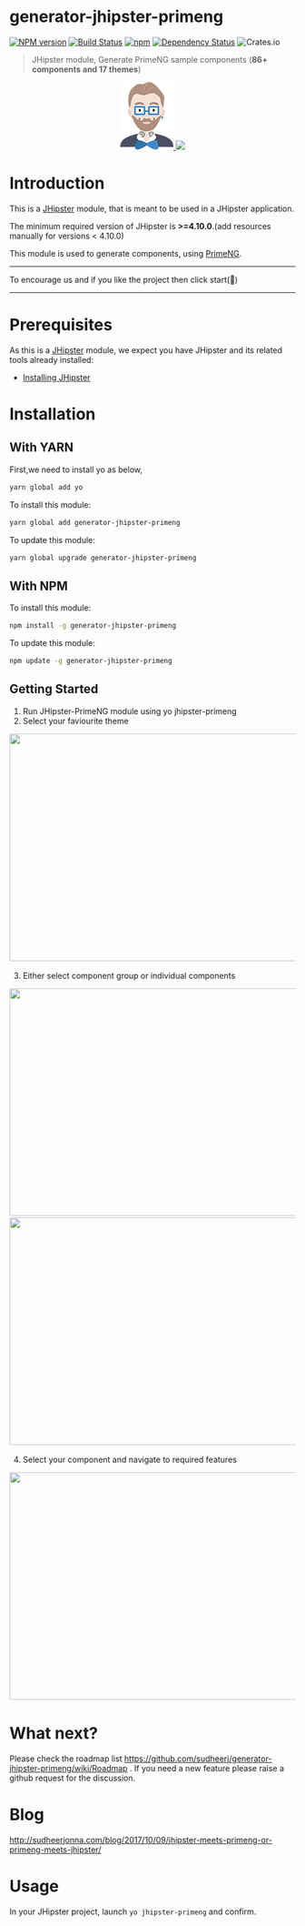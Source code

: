 # generator-jhipster-primeng
[![NPM version][npm-image]][npm-url] [![Build Status][travis-image]][travis-url] <!--[![Coverage Status][coveralls-image]][coveralls-url]--> [![npm](https://img.shields.io/npm/dt/generator-jhipster-primeng.svg)]() [![Dependency Status][daviddm-image]][daviddm-url] ![Crates.io](https://img.shields.io/github/license/mashape/apistatus.svg)
> JHipster module, Generate PrimeNG sample components 
 (**86+ components and 17 themes**)

<div align="center">
  <a href="http://jhipster.github.io">
    <img src="https://raw.githubusercontent.com/jhipster/jhipster.github.io/master/images/logo/logo-jhipster.png">
  </a>
  <a href="https://www.primefaces.org/primeng">
    <img width=120px src="https://pbs.twimg.com/profile_images/782907169414979584/i2fYktgo.jpg">
  </a>
</div>


# Introduction

This is a [JHipster](http://jhipster.github.io/) module, that is meant to be used in a JHipster application.

The minimum required version of JHipster is **>=4.10.0**.(add resources manually for versions < 4.10.0)

This module is used to generate components, using [PrimeNG](https://www.primefaces.org/primeng).

<hr/>

To encourage us and if you like the project then click start(💫)
<hr/> 

# Prerequisites

As this is a [JHipster](http://jhipster.github.io/) module, we expect you have JHipster and its related tools already installed:

- [Installing JHipster](https://jhipster.github.io/installation.html)

# Installation

## With YARN

First,we need to install yo as below,

```bash
yarn global add yo
```

To install this module:

```bash
yarn global add generator-jhipster-primeng
```

To update this module:

```bash
yarn global upgrade generator-jhipster-primeng
```

## With NPM

To install this module:

```bash
npm install -g generator-jhipster-primeng
```

To update this module:

```bash
npm update -g generator-jhipster-primeng
```
## Getting Started

1. Run JHipster-PrimeNG module using yo jhipster-primeng
2. Select your faviourite theme

<div align="center">
    <img src="https://raw.githubusercontent.com/sudheerj/generator-jhipster-primeng/master/images/theme.png" height="400" width="700">
</div>

3. Either select component group or individual components

 <div align="center">
     <img src="https://raw.githubusercontent.com/sudheerj/generator-jhipster-primeng/master/images/groups.png" height="400" width="700">
 </div>
 
 
 <div align="center">
     <img src="https://raw.githubusercontent.com/sudheerj/generator-jhipster-primeng/master/images/components.png" height="400" width="700">
 </div>
 
 4. Select your component and navigate to required features
 
 <div align="center">
     <img src="https://raw.githubusercontent.com/sudheerj/generator-jhipster-primeng/master/images/application.png" height="400" width="700">
 </div>

# What next?
Please check the roadmap list https://github.com/sudheerj/generator-jhipster-primeng/wiki/Roadmap . If you need a new feature please raise a github request for the discussion.

# Blog
http://sudheerjonna.com/blog/2017/10/09/jhipster-meets-primeng-or-primeng-meets-jhipster/

# Usage

In your JHipster project, launch `yo jhipster-primeng` and confirm.

[npm-image]: https://img.shields.io/npm/v/generator-jhipster-primeng.svg
[npm-url]: https://npmjs.org/package/generator-jhipster-primeng
[travis-image]: https://travis-ci.org/sudheerj/generator-jhipster-primeng.svg?branch=master
[travis-url]: https://travis-ci.org/sudheerj/generator-jhipster-primeng
[daviddm-image]: https://david-dm.org/sudheerj/generator-jhipster-primeng.svg?theme=shields.io
[daviddm-url]: https://david-dm.org/sudheerj/generator-jhipster-module
[coveralls-image]: https://coveralls.io/repos/sudheerj/generator-jhipster-primeng/badge.svg?branch=master&service=github
[coveralls-url]: https://coveralls.io/github/sudheerj/generator-jhipster-primeng?branch=master
